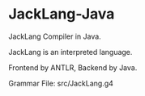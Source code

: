 # JackLang-Java

JackLang Compiler in Java.

JackLang is an interpreted language.

Frontend by ANTLR, Backend by Java.

Grammar File: src/JackLang.g4
